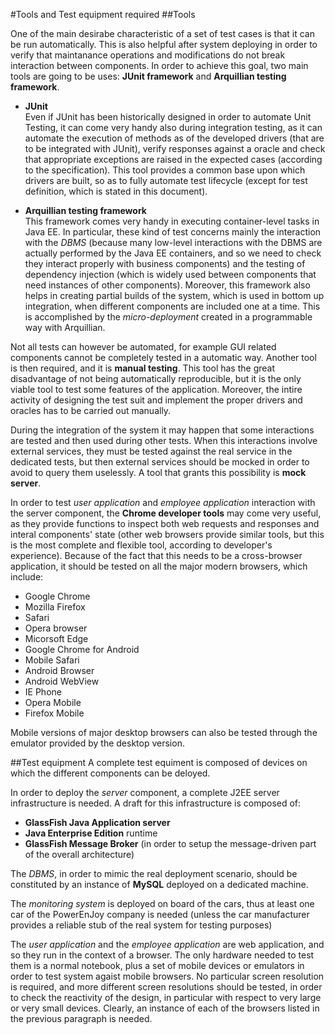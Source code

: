 #Tools and Test equipment required
##Tools

One of the main desirabe characteristic of a set of test cases is that it can be run automatically. This is also helpful after system deploying in order to verify that maintanance operations and modifications do not break interaction between components.
In order to achieve this goal, two main tools are going to be uses: __JUnit framework__ and __Arquillian testing framework__.

* __JUnit__  
  Even if JUnit has been historically designed in order to automate Unit Testing, it can come very handy also during integration testing, as it can automate the execution of methods as of the developed drivers (that are to be integrated with JUnit), verify responses against a oracle and check that appropriate exceptions are raised in the expected cases (according to the specification). This tool provides a common base upon which drivers are built, so as to fully automate test lifecycle (except for test definition, which is stated in this document).

* __Arquillian testing framework__  
  This framework comes very handy in executing container-level tasks in Java EE. In particular, these kind of test concerns mainly the interaction with the _DBMS_ (because many low-level interactions with the DBMS are actually performed by the Java EE containers, and so we need to check they interact properly with business components) and the testing of dependency injection (which is widely used between components that need instances of other components). Moreover, this framework also helps in creating partial builds of the system, which is used in bottom up integration, when different components are included one at a time. This is accomplished by the _micro-deployment_ created in a programmable way with Arquillian.

Not all tests can however be automated, for example GUI related components cannot be completely tested in a automatic way. Another tool is then required, and it is __manual testing__. This tool has the great disadvantage of not being automatically reproducible, but it is the only viable tool to test some features of the application. Moreover, the intire activity of designing the test suit and implement the proper drivers and oracles has to be carried out manually.

During the integration of the system it may happen that some interactions are tested and then used during other tests. When this interactions involve external services, they must be tested against the real service in the dedicated tests, but then external services should be mocked in order to avoid to query them uselessly. A tool that grants this possibility is __mock server__.

In order to test _user application_ and _employee application_ interaction with the server component, the __Chrome developer tools__ may come very useful, as they provide functions to inspect both web requests and responses and interal components' state (other web browsers provide similar tools, but this is the most complete and flexible tool, according to developer's experience). Because of the fact that this needs to be a cross-browser application, it should be tested on all the major modern browsers, which include:

* Google Chrome
* Mozilla Firefox
* Safari
* Opera browser
* Micorsoft Edge
* Google Chrome for Android
* Mobile Safari
* Android Browser
* Android WebView
* IE Phone
* Opera Mobile
* Firefox Mobile

Mobile versions of major desktop browsers can also be tested through the emulator provided by the desktop version.

##Test equipment
A complete test equiment is composed of devices on which the different components can be deloyed.

In order to deploy the _server_ component, a complete J2EE server infrastructure is needed. A draft for this infrastructure is composed of:
* __GlassFish Java Application server__
* __Java Enterprise Edition__ runtime
* __GlassFish Message Broker__ (in order to setup the message-driven part of the overall architecture)

The _DBMS_, in order to mimic the real deployment scenario, should be constituted by an instance of __MySQL__ deployed on a dedicated machine.

The _monitoring system_ is deployed on board of the cars, thus at least one car of the PowerEnJoy company is needed (unless the car manufacturer provides a reliable stub of the real system for testing purposes)

The _user application_ and the _employee application_ are web application, and so they run in the context of a browser. The only hardware needed to test them is a normal notebook, plus a set of mobile devices or emulators in order to test system agaist mobile browsers. No particular screen resolution is required, and more different screen resolutions should be tested, in order to check the reactivity of the design, in particular with respect to very large or very small devices. Clearly, an instance of each of the browsers listed in the previous paragraph is needed.
